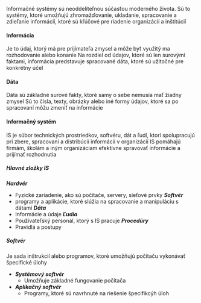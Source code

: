Informačné systémy sú neoddeliteľnou súčasťou moderného života.
Sú to systémy, ktoré umožňujú zhromažďovanie, ukladanie, spracovanie a zdieľanie informácií, ktoré sú kľúčové pre riadenie organizácií a inštitúcií

#### Informácia
Je to údaj, ktorý má pre prijímateľa zmysel a môže byť využitý ma rozhodovanie alebo konanie
Na rozdiel od údajov, ktoré sú len surovými faktami, informácia predstavuje spracované dáta, ktoré sú užitočné pre konkrétny účel

#### Dáta
Dáta sú základné surové fakty, ktoré samy o sebe nemusia mať žiadny zmysel
Sú to čísla, texty, obrázky alebo iné formy údajov, ktoré sa po spracovaní môžu zmeniť na informácie

#### Informačný systém
IS je súbor technických prostriedkov, softvéru, dát a ľudí, ktorí spolupracujú pri zbere, spracovaní a distribúcií informácií v organizácií
IS pomáhajú firmám, školám a iným organizáciam efektívne spravovať informácie a prijímať rozhodnutia

##### Hlavné zložky IS
***Hardvér***
- Fyzické zariadenie, ako sú počítače, servery, sieťové prvky
***Softvér***
- programy a aplikácie, ktoré slúžia na spracovanie a manipuláciu s dátami
***Dáta***
- Informácie a údaje
***Ľudia***
- Používateľský personál, ktorý s IS pracuje
***Procedúry***
- Pravidlá a postupy

##### Softvér
Je sada inštrukcií alebo programov, ktoré umožňujú počítaču vykonávať špecifické úlohy
- ***Systémový softvér***
	- Umožňuje základné fungovanie počítača 
- ***Aplikačný softvér***
	- Programy, ktoré sú navrhnuté na riešenie špecifikcýh úloh